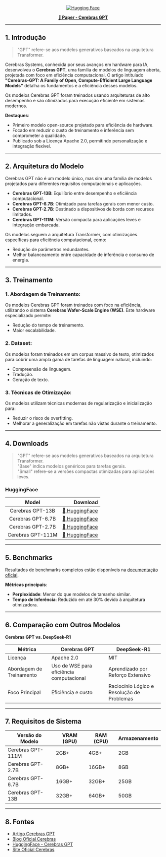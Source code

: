<div align="center">
  <a href="https://huggingface.co/collections/cerebras/cerebras-gpt-66c623297a2370b8e670e0a1" target="_blank">
    <img alt="Hugging Face" src="https://img.shields.io/badge/%F0%9F%A4%97%20Hugging%20Face-Cerebras%20GPT-ffc107?color=ffc107&logoColor=white" />
  </a>
</div>

<p align="center">
  <a href="https://arxiv.org/abs/2304.03208"><b>📜 Paper - Cerebras GPT</b></a>
</p>

---
## 1. Introdução

> "GPT" refere-se aos modelos generativos baseados na arquitetura Transformer.

Cerebras Systems, conhecida por seus avanços em hardware para IA, desenvolveu o **Cerebras GPT**, uma família de modelos de linguagem aberta, projetada com foco em eficiência computacional. O artigo intitulado **"Cerebras-GPT: A Family of Open, Compute-Efficient Large Language Models"** detalha os fundamentos e a eficiência desses modelos.

Os modelos Cerebras GPT foram treinados usando arquiteturas de alto desempenho e são otimizados para execução eficiente em sistemas modernos.

**Destaques**:
- Primeiro modelo open-source projetado para eficiência de hardware.
- Focado em reduzir o custo de treinamento e inferência sem comprometer a qualidade.
- Publicado sob a Licença Apache 2.0, permitindo personalização e integração flexível.

---
## 2. Arquitetura do Modelo

Cerebras GPT não é um modelo único, mas sim uma família de modelos projetados para diferentes requisitos computacionais e aplicações.

- **Cerebras GPT-13B**: Equilíbrio entre desempenho e eficiência computacional.
- **Cerebras GPT-6.7B**: Otimizado para tarefas gerais com menor custo.
- **Cerebras GPT-2.7B**: Destinado a dispositivos de borda com recursos limitados.
- **Cerebras GPT-111M**: Versão compacta para aplicações leves e integração embarcada.

Os modelos seguem a arquitetura Transformer, com otimizações específicas para eficiência computacional, como:
- Redução de parâmetros redundantes.
- Melhor balanceamento entre capacidade de inferência e consumo de energia.

---
## 3. Treinamento

### 1. **Abordagem de Treinamento**:
Os modelos Cerebras GPT foram treinados com foco na eficiência, utilizando o sistema **Cerebras Wafer-Scale Engine (WSE)**. Este hardware especializado permite:
- Redução do tempo de treinamento.
- Maior escalabilidade.

### 2. **Dataset**:
Os modelos foram treinados em um corpus massivo de texto, otimizados para cobrir uma ampla gama de tarefas de linguagem natural, incluindo:
- Compreensão de linguagem.
- Tradução.
- Geração de texto.

### 3. **Técnicas de Otimização**:
Os modelos utilizam técnicas modernas de regularização e inicialização para:
- Reduzir o risco de overfitting.
- Melhorar a generalização em tarefas não vistas durante o treinamento.

---
## 4. Downloads

> "GPT" refere-se aos modelos generativos baseados na arquitetura Transformer.<br>
> "Base" indica modelos genéricos para tarefas gerais.<br>
> "Small" refere-se a versões compactas otimizadas para aplicações leves.

### HuggingFace
|        Model        |                            Download                             |
|:-------------------:|----------------------------------------------------------------:|
| Cerebras GPT-13B    | [🤗 HuggingFace](https://huggingface.co/cerebras/cerebras-gpt-13b)    |
| Cerebras GPT-6.7B   | [🤗 HuggingFace](https://huggingface.co/cerebras/cerebras-gpt-6.7b)   |
| Cerebras GPT-2.7B   | [🤗 HuggingFace](https://huggingface.co/cerebras/cerebras-gpt-2.7b)   |
| Cerebras GPT-111M   | [🤗 HuggingFace](https://huggingface.co/cerebras/cerebras-gpt-111m)   |

---
## 5. Benchmarks

Resultados de benchmarks completos estão disponíveis na [documentação oficial](https://cerebras.ai/blog/cerebras-gpt-a-family-of-open-compute-efficient-large-language-models/).

**Métricas principais**:
- **Perplexidade**: Menor do que modelos de tamanho similar.
- **Tempo de Inferência**: Reduzido em até 30% devido à arquitetura otimizadora.

---
## 6. Comparação com Outros Modelos

**Cerebras GPT vs. DeepSeek-R1**

| Métrica              | Cerebras GPT                      | DeepSeek-R1                           |
|-----------------------|-----------------------------------|---------------------------------------|
| Licença              | Apache 2.0                        | MIT                                   |
| Abordagem de Treinamento | Uso de WSE para eficiência computacional | Aprendizado por Reforço Extensivo      |
| Foco Principal        | Eficiência e custo               | Raciocínio Lógico e Resolução de Problemas |

---
## 7. Requisitos de Sistema

| Versão do Modelo | VRAM (GPU)      | RAM (CPU)     | Armazenamento |
|-------------------|-----------------|---------------|---------------|
| Cerebras GPT-111M            | 2GB+           | 4GB+          | 2GB           |
| Cerebras GPT-2.7B            | 8GB+           | 16GB+         | 8GB           |
| Cerebras GPT-6.7B            | 16GB+          | 32GB+         | 25GB          |
| Cerebras GPT-13B             | 32GB+          | 64GB+         | 50GB          |

---
## 8. Fontes

- [Artigo Cerebras GPT](https://arxiv.org/abs/2304.03208)
- [Blog Oficial Cerebras](https://cerebras.ai/blog/cerebras-gpt-a-family-of-open-compute-efficient-large-language-models/)
- [HuggingFace - Cerebras GPT](https://huggingface.co/collections/cerebras/cerebras-gpt-66c623297a2370b8e670e0a1)
- [Site Oficial Cerebras](https://cerebras.ai/)

